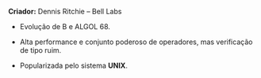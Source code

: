 
**Criador:** Dennis Ritchie – Bell Labs

- Evolução de B e ALGOL 68.
    
- Alta performance e conjunto poderoso de operadores, mas verificação de tipo ruim.
    
- Popularizada pelo sistema **UNIX**.